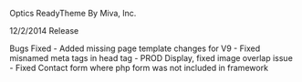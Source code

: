Optics ReadyTheme By Miva, Inc.

12/2/2014 Release

Bugs Fixed
	- Added missing page template changes for V9
	- Fixed misnamed meta tags in head tag
	- PROD Display, fixed image overlap issue
	- Fixed Contact form where php form was not included in framework